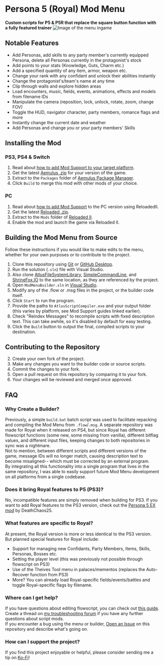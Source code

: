 # Persona 5 (Royal) Mod Menu
**Custom scripts for P5 & P5R that replace the square button function with a fully featured trainer**
![Image of the menu ingame](https://cdn.discordapp.com/attachments/428021649246388224/447597680018063372/unknown.png)
## Notable Features
- Add Personas, add skills to any party member's currently equipped Persona, delete all Personas currently in the protagonist's stock
- Add points to your stats (Knowledge, Guts, Charm etc.)
- Add a specified quantity of any item, armor, weapon etc.
- Change your rank with any confidant and unlock their abilities instantly
- Change the protagonist's/team's name at any time
- Clip through walls and explore hidden areas
- Load encounters, music, fields, events, animations, effects and models from filename IDs
- Manipulate the camera (reposition, lock, unlock, rotate, zoom, change FOV)
- Toggle the HUD, navigator character, party members, romance flags and more
- Instantly change the current date and weather
- Add Personas and change you or your party members' Skills
## Installing the Mod
### PS3, PS4 & Switch
1. Read about [how to add Mod Support to your target platform](https://docs.shrinefox.com/).
2. Get the latest [Aemulus .zip](https://github.com/ShrineFox/Persona-5-Mod-Menu/releases) for your version of the game.
3. Extract to the ``Packages`` folder of [Aemulus Package Manager](https://github.com/TekkaGB/AemulusModManager/releases).
4. Click ``Build`` to merge this mod with other mods of your choice.
### PC
1. Read about [how to add Mod Support](https://docs.shrinefox.com/getting-started/persona-5-royal-pc-mod-support) to the PC version using ReloadedII.
2. Get the latest [Reloaded .zip](https://github.com/ShrineFox/Persona-5-Mod-Menu/releases). 
3. Extract to the ``Mods`` folder of [Reloaded II](https://github.com/Reloaded-Project/Reloaded-II).
4. Enable the mod and launch the game via Reloaded II.

## Building the Mod Menu from Source
Follow these instructions if you would like to make edits to the menu, whether for your own purposes or to contribute to the project.
1. Clone this repository using [Git](https://git-scm.com/downloads) or [GitHub Desktop](https://desktop.github.com/).
2. Run the solution (``.sln``) file with Visual Studio.
3. Also clone [AtlusFileSystemLibrary](https://github.com/tge-was-taken/AtlusFileSystemLibrary), [SimpleCommandLine](https://github.com/tge-was-taken/SimpleCommandLine), and [ShrineFox.IO](https://github.com/ShrineFox/ShrineFox.IO) to the same location, as they are referenced by the project.
4. Open ``ModMenuBuilder.sln`` in [Visual Studio](https://visualstudio.microsoft.com/).
5. Modify any of the .flow or .msg files in the project, or the builder code itself.
6. Click ``Start`` to run the program.
7. Provide the paths to ``AtlusScriptCompiler.exe`` and your output folder (this varies by platform, see Mod Support guides linked earlier).
8. Check "Reindex Messages" to recompile scripts with fixed description text. This can take awhile, so it's disabled by default for easy testing.
9. Click the ``Build`` button to output the final, compiled scripts to your destination.

## Contributing to the Repository
2. Create your own fork of the project.
3. Make any changes you want to the builder code or source scripts.
4. Commit the changes to your fork.
5. Open a pull request on this repository by comparing it to your fork.
6. Your changes will be reviewed and merged once approved.

## FAQ
### Why Create a Builder?
Previously, a simple ``build.bat`` batch script was used to facilitate repacking and compiling the Mod Menu from ``.flow``/``.msg``. A separate repository was made for Royal when it released on PS4, but since Royal has different flowscript functions (some new, some missing from vanilla), different bitflag values, and different input files, keeping changes to both repositories in sync was a nightmare.  
Not to mention, between different scripts and different versions of the game, message IDs will no longer match, causing description text to become misaligned-- which must be corrected by an external program.  
By integrating all this functionality into a single program that lives in the same repository, I was able to easily support future Mod Menu development on all platforms from a single codebase.

### Does it bring Royal features to P5 (PS3)?
No, incompatible features are simply removed when building for PS3. If you want to add Royal features to the PS3 version, check out the [Persona 5 EX mod](https://gamebanana.com/wips/57221) by DeathChaos25.

### What features are specific to Royal?
At present, the Royal version is more or less identical to the PS3 version. But planned special features for Royal include:
- Support for managing new Confidants, Party Members, Items, Skills, Personas, Bosses etc.
- Setting the player level (this was previously not possible through flowscript on PS3)
- Use of the Theives Tool menu in palaces/mementos (replaces the Auto-Recover function from PS3)
- More?
You can already load Royal-specific fields/events/battles and toggle Royal-specific flags by filename.

### Where can I get help?
If you have questions about editing flowscript, you can check out [this guide](https://docs.shrinefox.com/flowscript/intro-to-scripting).  
Create a thread on [my troubleshooting forum](https://shrinefox.com/forum) if you have any further questions about script mods.  
If you encounter a bug using the menu or builder, [Open an Issue](https://github.com/ShrineFox/Persona-5-Mod-Menu/issues) on this repository and describe what's going on.

### How can I support the project?
If you find this project enjoyable or helpful, please consider sending me a tip on [Ko-Fi](https://ko-fi.com/shrinefox)!
